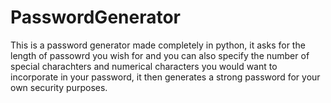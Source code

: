 # PasswordGenerator
This is a password generator made completely in python, it asks for the length of passowrd you wish for and you can also specify the number of special charachters and numerical characters you would want to incorporate in your password, it then generates a strong password for your own security purposes.
